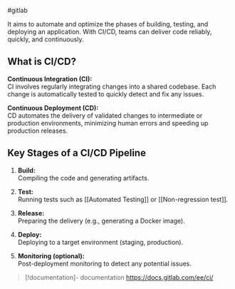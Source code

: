#gitlab

It aims to automate and optimize the phases of building, testing, and deploying an application. With CI/CD, teams can deliver code reliably, quickly, and continuously.

## What is CI/CD?

**Continuous Integration (CI):**  
CI involves regularly integrating changes into a shared codebase. Each change is automatically tested to quickly detect and fix any issues.

**Continuous Deployment (CD):**  
CD automates the delivery of validated changes to intermediate or production environments, minimizing human errors and speeding up production releases.

## Key Stages of a CI/CD Pipeline

1. **Build:**  
    Compiling the code and generating artifacts.  
    
2. **Test:**  
    Running tests such as [[Automated Testing]] or [[Non-regression test]].
    
3. **Release:**  
    Preparing the delivery (e.g., generating a Docker image).
    
4. **Deploy:**  
    Deploying to a target environment (staging, production).
    
5. **Monitoring (optional):**  
    Post-deployment monitoring to detect any potential issues.

>[!documentation]- documentation
>https://docs.gitlab.com/ee/ci/